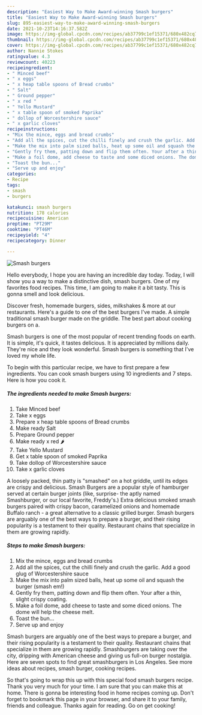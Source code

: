 ```yaml
---
description: "Easiest Way to Make Award-winning Smash burgers"
title: "Easiest Way to Make Award-winning Smash burgers"
slug: 895-easiest-way-to-make-award-winning-smash-burgers
date: 2021-10-23T14:16:37.582Z
image: https://img-global.cpcdn.com/recipes/ab37799c1ef15371/680x482cq70/smash-burgers-recipe-main-photo.jpg
thumbnail: https://img-global.cpcdn.com/recipes/ab37799c1ef15371/680x482cq70/smash-burgers-recipe-main-photo.jpg
cover: https://img-global.cpcdn.com/recipes/ab37799c1ef15371/680x482cq70/smash-burgers-recipe-main-photo.jpg
author: Nannie Stokes
ratingvalue: 4.3
reviewcount: 40223
recipeingredient:
- " Minced beef"
- " x eggs"
- " x heap table spoons of Bread crumbs"
- " Salt"
- " Ground pepper"
- " x red "
- " Yello Mustard"
- " x table spoon of smoked Paprika"
- " dollop of Worcestershire sauce"
- " x garlic cloves"
recipeinstructions:
- "Mix the mince, eggs and bread crumbs"
- "Add all the spices, cut the chilli finely and crush the garlic. Add a good glug of Worcestershire sauce"
- "Make the mix into palm sized balls, heat up some oil and squash the burger (smash em!)"
- "Gently fry them, patting down and flip them often. Your after a thin, slight crispy coating."
- "Make a foil dome, add cheese to taste and some diced onions. The dome will help the cheese melt."
- "Toast the bun..."
- "Serve up and enjoy"
categories:
- Recipe
tags:
- smash
- burgers

katakunci: smash burgers 
nutrition: 178 calories
recipecuisine: American
preptime: "PT29M"
cooktime: "PT46M"
recipeyield: "4"
recipecategory: Dinner

---
```



![Smash burgers](https://img-global.cpcdn.com/recipes/ab37799c1ef15371/680x482cq70/smash-burgers-recipe-main-photo.jpg)

Hello everybody, I hope you are having an incredible day today. Today, I will show you a way to make a distinctive dish, smash burgers. One of my favorites food recipes. This time, I am going to make it a bit tasty. This is gonna smell and look delicious.

Discover fresh, homemade burgers, sides, milkshakes &amp; more at our restaurants. Here&#39;s a guide to one of the best burgers I&#39;ve made. A simple traditional smash burger made on the griddle. The best part about cooking burgers on a.

Smash burgers is one of the most popular of recent trending foods on earth. It is simple, it's quick, it tastes delicious. It is appreciated by millions daily. They're nice and they look wonderful. Smash burgers is something that I've loved my whole life.


To begin with this particular recipe, we have to first prepare a few ingredients. You can cook smash burgers using 10 ingredients and 7 steps. Here is how you cook it.

<!--inarticleads1-->

##### The ingredients needed to make Smash burgers:

1. Take  Minced beef
1. Take  x eggs
1. Prepare  x heap table spoons of Bread crumbs
1. Make ready  Salt
1. Prepare  Ground pepper
1. Make ready  x red 🌶
1. Take  Yello Mustard
1. Get  x table spoon of smoked Paprika
1. Take  dollop of Worcestershire sauce
1. Take  x garlic cloves


A loosely packed, thin patty is &#34;smashed&#34; on a hot griddle, until its edges are crispy and delicious. Smash Burgers are a popular style of hamburger served at certain burger joints (like, surprise- the aptly named Smashburger, or our local favorite, Freddy&#39;s.) Extra delicious smoked smash burgers paired with crispy bacon, caramelized onions and homemade Buffalo ranch - a great alternative to a classic grilled burger. Smash burgers are arguably one of the best ways to prepare a burger, and their rising popularity is a testament to their quality. Restaurant chains that specialize in them are growing rapidly. 

<!--inarticleads2-->

##### Steps to make Smash burgers:

1. Mix the mince, eggs and bread crumbs
1. Add all the spices, cut the chilli finely and crush the garlic. Add a good glug of Worcestershire sauce
1. Make the mix into palm sized balls, heat up some oil and squash the burger (smash em!)
1. Gently fry them, patting down and flip them often. Your after a thin, slight crispy coating.
1. Make a foil dome, add cheese to taste and some diced onions. The dome will help the cheese melt.
1. Toast the bun...
1. Serve up and enjoy


Smash burgers are arguably one of the best ways to prepare a burger, and their rising popularity is a testament to their quality. Restaurant chains that specialize in them are growing rapidly. Smashburgers are taking over the city, dripping with American cheese and giving us full-on burger nostalgia. Here are seven spots to find great smashburgers in Los Angeles. See more ideas about recipes, smash burger, cooking recipes. 

So that's going to wrap this up with this special food smash burgers recipe. Thank you very much for your time. I am sure that you can make this at home. There is gonna be interesting food in home recipes coming up. Don't forget to bookmark this page in your browser, and share it to your family, friends and colleague. Thanks again for reading. Go on get cooking!
